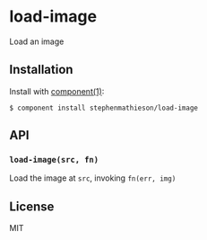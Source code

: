 
# load-image

  Load an image

## Installation

  Install with [component(1)](http://component.io):

    $ component install stephenmathieson/load-image

## API

### `load-image(src, fn)`

  Load the image at `src`, invoking `fn(err, img)`

## License

  MIT
